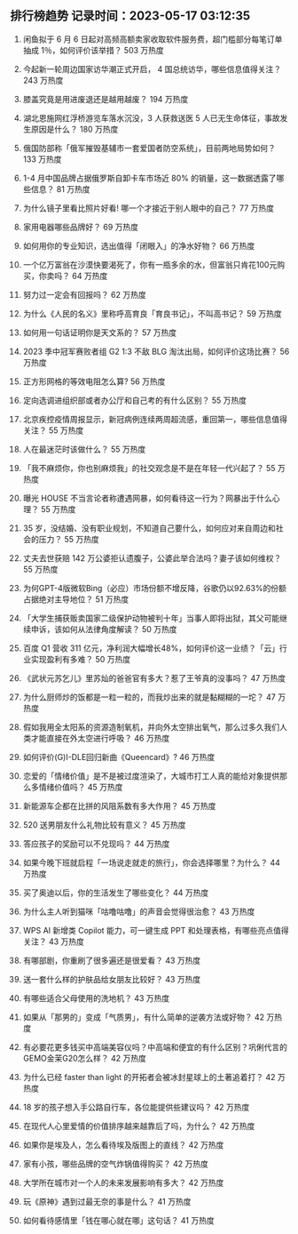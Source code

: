 
## 排行榜趋势 记录时间：2023-05-17 03:12:35
  
  1. 闲鱼拟于 6 月 6 日起对高频高额卖家收取软件服务费，超门槛部分每笔订单抽成 1％，如何评价该举措？ 503 万热度
    
  2. 今起新一轮周边国家访华潮正式开启， 4 国总统访华，哪些信息值得关注？ 243 万热度
    
  3. 膝盖究竟是用进废退还是越用越废？ 194 万热度
    
  4. 湖北恩施网红浮桥游览车落水沉没，3  人获救送医 5 人已无生命体征，事故发生原因是什么？ 180 万热度
    
  5. 俄国防部称「俄军摧毁基辅市一套爱国者防空系统」，目前两地局势如何？ 133 万热度
    
  6. 1-4 月中国品牌占据俄罗斯自卸卡车市场近 80% 的销量，这一数据透露了哪些信息？ 81 万热度
    
  7. 为什么镜子里看比照片好看! 哪一个才接近于别人眼中的自己？ 77 万热度
    
  8. 家用电器哪些品牌好？ 69 万热度
    
  9. 如何用你的专业知识，选出值得「闭眼入」的净水好物？ 66 万热度
    
  10. 一个亿万富翁在沙漠快要渴死了，你有一瓶多余的水，但富翁只肯花100元购买，你卖吗？ 64 万热度
    
  11. 努力过一定会有回报吗？ 62 万热度
    
  12. 为什么《人民的名义》里称呼高育良「育良书记」，不叫高书记？ 59 万热度
    
  13. 如何用一句话证明你是天文系的？ 57 万热度
    
  14. 2023 季中冠军赛败者组 G2 1:3 不敌 BLG 淘汰出局，如何评价这场比赛？ 56 万热度
    
  15. 正方形网格的等效电阻怎么算? 56 万热度
    
  16. 定向选调进组织部或者办公厅和自己考的有什么区别？ 55 万热度
    
  17. 北京疾控疫情周报显示，新冠病例连续两周超流感，重回第一，哪些信息值得关注？ 55 万热度
    
  18. 人在最迷茫时该做什么？ 55 万热度
    
  19. 「我不麻烦你，你也别麻烦我」的社交观念是不是在年轻一代兴起了？ 55 万热度
    
  20. 曝光 HOUSE 不当言论者称遭遇网暴，如何看待这一行为？网暴出于什么心理？ 55 万热度
    
  21. 35 岁，没结婚、没有职业规划，不知道自己要什么，如何应对来自周边和社会的压力？ 55 万热度
    
  22. 丈夫去世获赔 142 万公婆拒认遗腹子，公婆此举合法吗？妻子该如何维权？ 55 万热度
    
  23. 为何GPT-4版微软Bing（必应）市场份额不增反降，谷歌仍以92.63%的份额占据绝对主导地位？ 51 万热度
    
  24. 「大学生捕获贩卖国家二级保护动物被判十年」当事人即将出狱，其父可能继续申诉，该如何从法律角度解读？ 50 万热度
    
  25. 百度 Q1 营收 311 亿元，净利润大幅增长48%，如何评价这一业绩？「云」行业实现盈利有多难？ 50 万热度
    
  26. 《武状元苏乞儿》里苏灿的爸爸官有多大？惹了王爷真的没事吗？ 47 万热度
    
  27. 为什么厨师炒的饭都是一粒一粒的，而我炒出来的就是黏糊糊的一坨？ 47 万热度
    
  28. 假如我用全太阳系的资源造制氧机，并向外太空排出氧气，那么过多久我们人类才能直接在外太空进行呼吸？ 46 万热度
    
  29. 如何评价(G)I-DLE回归新曲《Queencard》? 46 万热度
    
  30. 恋爱的「情绪价值」是不是被过度渲染了，大城市打工人真的能给对象提供那么多情绪价值吗？ 45 万热度
    
  31. 新能源车企都在比拼的风阻系数有多大作用？ 45 万热度
    
  32. 520 送男朋友什么礼物比较有意义？ 45 万热度
    
  33. 答应孩子的奖励可以不兑现吗？ 44 万热度
    
  34. 如果今晚下班就启程「一场说走就走的旅行」，你会选择哪里？为什么？ 44 万热度
    
  35. 买了奥迪以后，你的生活发生了哪些变化？ 44 万热度
    
  36. 为什么主人听到猫咪「咕噜咕噜」的声音会觉得很治愈？ 43 万热度
    
  37. WPS AI 新增类 Copilot 能力，可一键生成 PPT 和处理表格，有哪些亮点值得关注？ 43 万热度
    
  38. 有哪部剧，你重刷了很多遍还是很爱看？ 43 万热度
    
  39. 送一套什么样的护肤品给女朋友比较好？ 43 万热度
    
  40. 有哪些适合父母使用的洗地机？ 43 万热度
    
  41. 如果从「那男的」变成「气质男」，有什么简单的逆袭方法或好物？ 42 万热度
    
  42. 有必要花更多钱买中高端美容仪吗？中高端和便宜的有什么区别？巩俐代言的GEMO金茉G20怎么样？ 42 万热度
    
  43. 为什么已经 faster than light 的开拓者会被冰封星球上的土著追着打？ 42 万热度
    
  44. 18 岁的孩子想入手公路自行车，各位能提供些建议吗？ 42 万热度
    
  45. 在现代人心里爱情的价值排序越来越靠后了吗，为什么？ 42 万热度
    
  46. 如果你是埃及人，怎么看待埃及版图上的直线？ 42 万热度
    
  47. 家有小孩，哪些品牌的空气炸锅值得购买？ 42 万热度
    
  48. 大学所在城市对一个人的未来发展影响有多大？ 42 万热度
    
  49. 玩《原神》遇到过最无奈的事是什么？ 41 万热度
    
  50. 如何看待感情里「钱在哪心就在哪」这句话？ 41 万热度
    